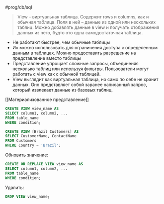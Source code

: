 #prog/db/sql 

> View – виртуальная таблица. Содержит rows и columns, как и обычная таблица. Поля в ней – данные из одной или нескольких таблиц. Можно добавлять данные в view и получать отображения данных из него, будто это одна самодостаточная таблица.

- Не работают быстрее, чем обычные таблицы
- Их можно использовать для ограничения доступа к определенным данным в таблицах. Можно предоставить разрешение на представление вместо таблицы
- Представление упрощает сложные запросы, объединеняя несколько таблиц или используя фильтры. Пользователи могут работать с view как с обычной таблицей.
- View выглядит как виртуальная таблица, но само по себе не хранит данных. Оно представляет собой заранее написанный запрос, который извлекает данные из базовых таблиц.

[[Материализованное представление]]

```sql
CREATE VIEW view_name AS
SELECT column1, column2, ...
FROM table_name
WHERE condition;
```
```sql
CREATE VIEW [Brazil Customers] AS  
SELECT CustomerName, ContactName  
FROM Customers  
WHERE Country = 'Brazil';
```

Обновить значение:
```sql
CREATE OR REPLACE VIEW view_name AS
SELECT column1, column2, ...
FROM table_name
WHERE condition;
```

Удалить:
```sql
DROP VIEW view_name;
```
